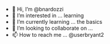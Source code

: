 - 👋 Hi, I’m @bnardozzi
- 👀 I’m interested in ... learning
- 🌱 I’m currently learning ... the basics
- 💞️ I’m looking to collaborate on ... 
- 📫 How to reach me ... @userbryant2

<!---
bnardozzi/bnardozzi is a ✨ special ✨ repository because its `README.md` (this file) appears on your GitHub profile.
You can click the Preview link to take a look at your changes.
--->
